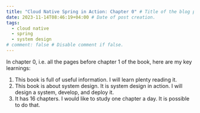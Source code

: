 ```yaml
---
title: "Cloud Native Spring in Action: Chapter 0" # Title of the blog post.
date: 2023-11-14T08:46:19+04:00 # Date of post creation.
tags:
  - cloud native
  - spring
  - system design
# comment: false # Disable comment if false.
---
```


In chapter 0, i.e. all the pages before chapter 1 of the book, here are my key learnings:
1. This book is full of useful information. I will learn plenty reading it.
2. This book is about system design. It is system design in action. I will design a system, develop, and deploy it.
3. It has 16 chapters. I would like to study one chapter a day. It is possible to do that.
